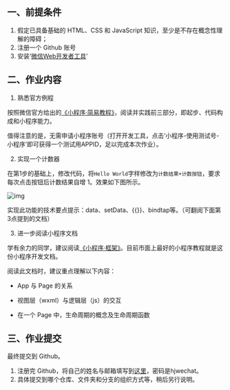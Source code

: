 ## 一、前提条件

1. 假定已具备基础的 HTML、CSS 和 JavaScript 知识，至少是不存在概念性理解的障碍；
2. 注册一个 Github 账号
3. 安装‘[微信Web开发者工具](https://developers.weixin.qq.com/miniprogram/dev/devtools/download.html)’

## 二、作业内容

1. 熟悉官方例程

按照微信官方给出的[《小程序·简易教程》](https://developers.weixin.qq.com/miniprogram/dev/)，阅读并实践前三部分，即起步、代码构成和小程序能力。

值得注意的是，无需申请小程序账号（打开开发工具，点击‘小程序-使用测试号-小程序’即可获得一个测试用APPID，足以完成本次作业）。

2. 实现一个计数器

在第1步的基础上，修改代码，将`Hello World`字样修改为`计数结果+计数按钮`，要求每次点击按钮后计数结果自增 1。效果如下图所示。

![img](https://qqadapt.qpic.cn/txdocpic/0/56e3bc9476d1b91d39f74e260076537a/0)

实现此功能的技术要点提示：data、setData、{{}}、bindtap等。（可翻阅下面第3点提到的文档）

3. 进一步阅读小程序文档

学有余力的同学，建议阅读[《小程序·框架》](https://developers.weixin.qq.com/miniprogram/dev/framework/MINA.html)。目前市面上最好的小程序教程就是这份小程序开发文档。

阅读此文档时，建议重点理解以下内容：

- App 与 Page 的关系

- 视图层（wxml）与逻辑层（js）的交互

- 在一个 Page 中，生命周期的概念及生命周期函数

## 三、作业提交

最终提交到 Github。

1. 注册完 Github，将自己的姓名与邮箱填写到[这里](http://showtxt.cn/hjwechat)，密码是hjwechat。
2. 具体提交到哪个仓库、文件夹和分支的组织方式等，稍后另行说明。


